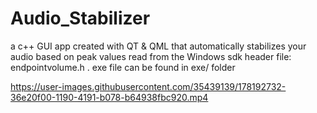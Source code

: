# Audio_Stabilizer
a c++ GUI app created with QT &amp; QML that automatically stabilizes your audio based on peak values read from the Windows sdk header file: endpointvolume.h . exe file can be found in exe/ folder


https://user-images.githubusercontent.com/35439139/178192732-36e20f00-1190-4191-b078-b64938fbc920.mp4

